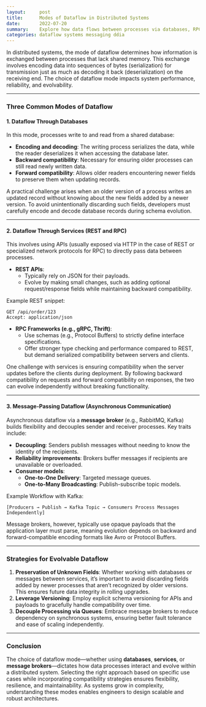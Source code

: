 ```yaml
---
layout:     post    
title:      Modes of Dataflow in Distributed Systems    
date:       2022-07-20   
summary:    Explore how data flows between processes via databases, RPC services, and asynchronous message brokers, emphasizing compatibility and flexibility.    
categories: dataflow systems messaging ddia
---
```


In distributed systems, the mode of dataflow determines how information is exchanged between processes that lack shared memory. This exchange involves encoding data into sequences of bytes (serialization) for transmission just as much as decoding it back (deserialization) on the receiving end. The choice of dataflow mode impacts system performance, reliability, and evolvability.
   
---

### **Three Common Modes of Dataflow**

#### 1. **Dataflow Through Databases**

In this mode, processes write to and read from a shared database:
- **Encoding and decoding**: The writing process serializes the data, while the reader deserializes it when accessing the database later.
- **Backward compatibility**: Necessary for ensuring older processes can still read newly written data.
- **Forward compatibility**: Allows older readers encountering newer fields to preserve them when updating records.

A practical challenge arises when an older version of a process writes an updated record without knowing about the new fields added by a newer version. To avoid unintentionally discarding such fields, developers must carefully encode and decode database records during schema evolution.
   
---

#### 2. **Dataflow Through Services (REST and RPC)**

This involves using APIs (usually exposed via HTTP in the case of REST or specialized network protocols for RPC) to directly pass data between processes.
- **REST APIs**:
    - Typically rely on JSON for their payloads.
    - Evolve by making small changes, such as adding optional request/response fields while maintaining backward compatibility.

Example REST snippet:
```http  
GET /api/order/123  
Accept: application/json  
```  

- **RPC Frameworks (e.g., gRPC, Thrift)**:
    - Use schemas (e.g., Protocol Buffers) to strictly define interface specifications.
    - Offer stronger type checking and performance compared to REST, but demand serialized compatibility between servers and clients.

One challenge with services is ensuring compatibility when the server updates before the clients during deployment. By following backward compatibility on requests and forward compatibility on responses, the two can evolve independently without breaking functionality.
   
---

#### 3. **Message-Passing Dataflow (Asynchronous Communication)**

Asynchronous dataflow via a **message broker** (e.g., RabbitMQ, Kafka) builds flexibility and decouples sender and receiver processes. Key traits include:
- **Decoupling**: Senders publish messages without needing to know the identity of the recipients.
- **Reliability improvements**: Brokers buffer messages if recipients are unavailable or overloaded.
- **Consumer models**:
    - **One-to-One Delivery**: Targeted message queues.
    - **One-to-Many Broadcasting**: Publish-subscribe topic models.

Example Workflow with Kafka:
```plaintext  
[Producers → Publish → Kafka Topic → Consumers Process Messages Independently]  
```  

Message brokers, however, typically use opaque payloads that the application layer must parse, meaning evolution depends on backward and forward-compatible encoding formats like Avro or Protocol Buffers.
   
---

### **Strategies for Evolvable Dataflow**

1. **Preservation of Unknown Fields**: Whether working with databases or messages between services, it’s important to avoid discarding fields added by newer processes that aren’t recognized by older versions. This ensures future data integrity in rolling upgrades.
2. **Leverage Versioning**: Employ explicit schema versioning for APIs and payloads to gracefully handle compatibility over time.
3. **Decouple Processing via Queues**: Embrace message brokers to reduce dependency on synchronous systems, ensuring better fault tolerance and ease of scaling independently.

---

### **Conclusion**

The choice of dataflow mode—whether using **databases**, **services**, or **message brokers**—dictates how data processes interact and evolve within a distributed system. Selecting the right approach based on specific use cases while incorporating compatibility strategies ensures flexibility, resilience, and maintainability. As systems grow in complexity, understanding these modes enables engineers to design scalable and robust architectures.  
